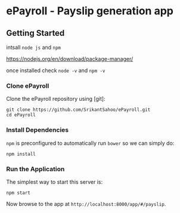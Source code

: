 # ePayroll - Payslip generation app


## Getting Started

intsall `node js` and `npm`

 https://nodejs.org/en/download/package-manager/
 
 once installed check  `node -v` and `npm -v`


### Clone ePayroll

Clone the ePayroll repository using [git]:

```
git clone https://github.com/SrikantSahoo/ePayroll.git
cd ePayroll
```

### Install Dependencies

 `npm` is preconfigured to automatically run `bower` so we can simply do:

```
npm install
```

### Run the Application

 The simplest way to start this server is:

```
npm start
```

Now browse to the app at `http://localhost:8000/app/#/payslip`.
